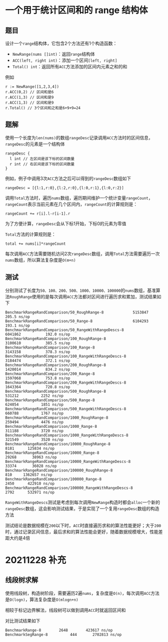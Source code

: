 # 一个用于统计区间和的 range 结构体

## 题目
设计一个`range`结构体，它包含2个方法还有1个构造函数：
- `NewRange(nums []int)`：返回`range`结构体
- `ACC(left, right int)`：添加一个区间`[left, right]`
- `Total() int`：返回所有`ACC`方法添加的区间内元素之和的和

例如
```cgo
r := NewRange([1,2,3,4])
r.ACC(0,2) // 区间和是6
r.ACC(1,3) // 区间和是9
r.ACC(1,3) // 区间和是9
r.Total() // 3个区间和之和是6+9+9=24
```

## 题解
使用一个长度为`len(nums)`的数组`rangeDesc`记录调用`ACC`方法时的区间信息，`rangeDesc`的元素是一个结构体
```cgo
rangeDesc {
  l int // 左区间是该下标的区间数量
  r int // 右区间是该下标的区间数量
}
```
例如，例子中调用3次`ACC`方法之后可以得到的`rangeDesc`数组如下
```cgo
rangeDesc = [{l:1,r:0},{l:2,r:0},{l:0,r:1},{l:0,r:2}]
```
调用`Total`方法时，遍历`nums`数组，遍历期间维护一个统计变量`rangeCount`，`rangeCount`表示当前元素在几个区间内，`rangeCount`的计算规则是：
```cgo
rangeCount += r[i].l-r[i-1].r
```
为了方便计算，`rangeDesc`会从下标1开始，下标0的元素为零值

`Total`方法的计算规则是：
```cgo
total += nums[i]*rangeCount
```
每次调用`ACC`方法需要随机访问2次`rangeDesc`数组，调用`Total`方法需要遍历一次`nums`数组，所以算法复杂度是`O(m+n)`

## 测试
分别测试了长度为`50、100、200、500、1000、10000、100000`的`nums`数组，基准算法`RoughRange`使用的是每次调用`ACC`方法都对区间进行遍历求和累加，测试结果如下
```cgo
BenchmarkRangeRandComparison/50_RoughRange-8         	 5153847	       205.5 ns/op
BenchmarkRangeRandComparison/50_Range-8              	 6104293	       193.1 ns/op
BenchmarkRangeRandComparison/50_RangeWithRangeDescs-8         	 6041862	       192.0 ns/op
BenchmarkRangeRandComparison/100_RoughRange-8                 	 3100610	       385.5 ns/op
BenchmarkRangeRandComparison/100_Range-8                      	 3143158	       378.3 ns/op
BenchmarkRangeRandComparison/100_RangeWithRangeDescs-8        	 3184474	       372.1 ns/op
BenchmarkRangeRandComparison/200_RoughRange-8                 	 1420014	       834.2 ns/op
BenchmarkRangeRandComparison/200_Range-8                      	 1597068	       753.8 ns/op
BenchmarkRangeRandComparison/200_RangeWithRangeDescs-8        	 1643364	       720.8 ns/op
BenchmarkRangeRandComparison/500_RoughRange-8                 	  531212	      2252 ns/op
BenchmarkRangeRandComparison/500_Range-8                      	  624054	      1851 ns/op
BenchmarkRangeRandComparison/500_RangeWithRangeDescs-8        	  660788	      1767 ns/op
BenchmarkRangeRandComparison/1000_RoughRange-8                	  259494	      4476 ns/op
BenchmarkRangeRandComparison/1000_Range-8                     	  311188	      3720 ns/op
BenchmarkRangeRandComparison/1000_RangeWithRangeDescs-8       	  321549	      3520 ns/op
BenchmarkRangeRandComparison/10000_RoughRange-8                      8181      125834 ns/op
BenchmarkRangeRandComparison/10000_Range-8                          29268       38963 ns/op
BenchmarkRangeRandComparison/10000_RangeWithRangeDescs-8            33374       36028 ns/op
BenchmarkRangeRandComparison/100000_RoughRange-8                      810     1362657 ns/op
BenchmarkRangeRandComparison/100000_Range-8                          2450      422910 ns/op
BenchmarkRangeRandComparison/100000_RangeWithRangeDescs-8            2792      532971 ns/op
```
`RangeWithRangeDescs`测试是考虑到每次调用`NewRange`构造时都会`alloc`一个新的`rangeDesc`数组，这会影响测试结果，于是实现了一个复用`rangeDesc`数组的构造方法

测试结论是数据规模在`200`以下时，`ACC`时直接遍历求和的算法性能更好；大于`200`时，通过记录区间信息，最后求和的算法性能会更好，随着数据规模增大，性能差距大约是4倍


# 20211228 补充
## 线段树求解

使用线段树，构造树阶段，需要遍历2遍`nums`，复杂度是`O(n)`，每次调用`ACC`方法是`O(logn)`，算法复杂度是`O(mlogn+n)`

相较于标记边界解法，线段树可以做到调用`ACC`时就返回区间和

对比测试结果如下
```cgo
BenchmarkRange-8   	    2648	    423617 ns/op
BenchmarkSegRange-8   	     444	   2702813 ns/op
```